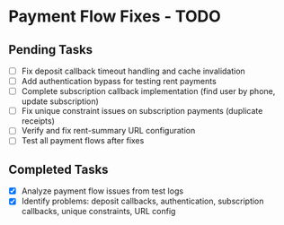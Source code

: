 # Payment Flow Fixes - TODO

## Pending Tasks
- [ ] Fix deposit callback timeout handling and cache invalidation
- [ ] Add authentication bypass for testing rent payments
- [ ] Complete subscription callback implementation (find user by phone, update subscription)
- [ ] Fix unique constraint issues on subscription payments (duplicate receipts)
- [ ] Verify and fix rent-summary URL configuration
- [ ] Test all payment flows after fixes

## Completed Tasks
- [x] Analyze payment flow issues from test logs
- [x] Identify problems: deposit callbacks, authentication, subscription callbacks, unique constraints, URL config
